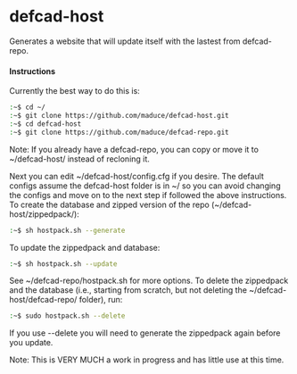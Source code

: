 defcad-host
===========

Generates a website that will update itself with the lastest from defcad-repo.

#### Instructions

Currently the best way to do this is:

```bash
:~$ cd ~/
:~$ git clone https://github.com/maduce/defcad-host.git
:~$ cd defcad-host
:~$ git clone https://github.com/maduce/defcad-repo.git
```

Note: If you already have a defcad-repo, you can copy or move it to ~/defcad-host/ instead of recloning it.

Next you can edit ~/defcad-host/config.cfg if you desire.  The default configs assume the defcad-host folder is in ~/ so you can avoid changing the configs and move on to the next step if followed the above instructions.  To create the database and zipped version of the repo (~/defcad-host/zippedpack/):
```bash
:~$ sh hostpack.sh --generate 
```
To update the zippedpack and database:
```bash
:~$ sh hostpack.sh --update
```
See ~/defcad-repo/hostpack.sh for more options.  To delete the zippedpack and the database (i.e., starting from scratch, but not deleting the ~/defcad-host/defcad-repo/ folder), run: 
```bash
:~$ sudo hostpack.sh --delete
```
If you use --delete you will need to generate the zippedpack again before you update.

Note: This is VERY MUCH a work in progress and has little use at this time.
